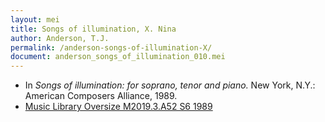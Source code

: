 ```yaml
---
layout: mei
title: Songs of illumination, X. Nina
author: Anderson, T.J.
permalink: /anderson-songs-of-illumination-X/
document: anderson_songs_of_illumination_010.mei
---
```


- In *Songs of illumination: for soprano, tenor and piano.* New York, N.Y.: American Composers Alliance, 1989.
- <a href="https://tufts-primo.hosted.exlibrisgroup.com/permalink/f/14dinuo/01TUN_ALMA21102270180003851" target="_blank">Music Library Oversize M2019.3.A52 S6 1989</a>
